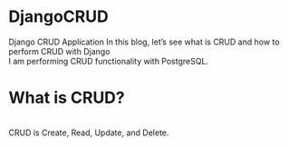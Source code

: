 # DjangoCRUD
Django CRUD Application
In this blog, let’s see what is CRUD and how to perform CRUD with Django <br>
 I am performing CRUD functionality with PostgreSQL.<br>
 <h1>What is CRUD?</h1><br>
CRUD is Create, Read, Update, and Delete.
